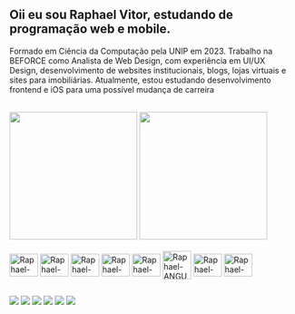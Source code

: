 ## Oii eu sou Raphael Vitor, estudando de programação web e mobile.

Formado em Ciência da Computação pela UNIP em 2023. Trabalho na BEFORCE como Analista de Web Design, com experiência em UI/UX Design, desenvolvimento de websites institucionais, blogs, lojas virtuais e sites para imobiliárias. Atualmente, estou estudando desenvolvimento frontend e iOS para uma possível mudança de carreira

<br>
<div>
  <img height="225em" src="https://github-readme-stats.vercel.app/api?username=snoorky&show_icons=true&theme=midnight-purple&include_all_commits=true&count_private=true"/>
  <img height="225em" src="https://github-readme-stats.vercel.app/api/top-langs/?username=snoorky&theme=midnight-purple&langs_count=16"/>
</div>
<br>
<div style="display: inline_block">
  <img align="center" alt="Raphael-HTML" height="40" width="50" src="https://cdn.jsdelivr.net/gh/devicons/devicon@latest/icons/html5/html5-original.svg">
  <img align="center" alt="Raphael-CSS" height="40" width="50" src="https://cdn.jsdelivr.net/gh/devicons/devicon@latest/icons/css3/css3-original.svg">
  <img align="center" alt="Raphael-SASS" height="40" width="50" src="https://cdn.jsdelivr.net/gh/devicons/devicon@latest/icons/sass/sass-original.svg">
  <img align="center" alt="Raphael-JS" height="40" width="50" src="https://cdn.jsdelivr.net/gh/devicons/devicon@latest/icons/javascript/javascript-original.svg">
  <img align="center" alt="Raphael-TS" height="40" width="50" src="https://cdn.jsdelivr.net/gh/devicons/devicon@latest/icons/typescript/typescript-original.svg">
  <img align="center" alt="Raphael-ANGULAR" height="50" width="50" src="https://cdn.jsdelivr.net/gh/devicons/devicon@latest/icons/angular/angular-original.svg">
  <img align="center" alt="Raphael-FIGMA" height="40" width="50" src="https://cdn.jsdelivr.net/gh/devicons/devicon@latest/icons/figma/figma-original.svg">
  <img align="center" alt="Raphael-SWIFT" height="40" width="50" src="https://cdn.jsdelivr.net/gh/devicons/devicon@latest/icons/swift/swift-original.svg">
</div>

##

<div>
  <a href="https://www.facebook.com/raphaelvitorlopes" target="_blank"><img src="https://img.shields.io/badge/Facebook-1877F2?style=for-the-badge&logo=facebook&logoColor=white"></a>
  <a href="https://www.instagram.com/sno.orky/" target="_blank"><img src="https://img.shields.io/badge/Instagram-E4405F?style=for-the-badge&logo=instagram&logoColor=white"></a>
  <a href="https://www.linkedin.com/in/raphaelvitor" target="_blank"><img src="https://img.shields.io/badge/LinkedIn-0077B5?style=for-the-badge&logo=facebook&logoColor=white"></a>
  <a href="https://www.tiktok.com/@snoorky" target="_blank"><img src="https://img.shields.io/badge/Tiktok-000000?style=for-the-badge&logo=tiktok&logoColor=white"></a>
  <a href="https://api.whatsapp.com/send?phone=5515996578197" target="_blank"><img src="https://img.shields.io/badge/WhastApp-25D366?style=for-the-badge&logo=whatsapp&logoColor=white"></a>
  <a href="mailto:raphaelvitorlopes@icloud.com"><img src="https://img.shields.io/badge/Icloud-000000?style=for-the-badge&logo=apple&logoColor=white"></a>
